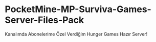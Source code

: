 # PocketMine-MP-Surviva-Games-Server-Files-Pack
Kanalımda Abonelerime Özel Verdiğim Hunger Games Hazır Server!
